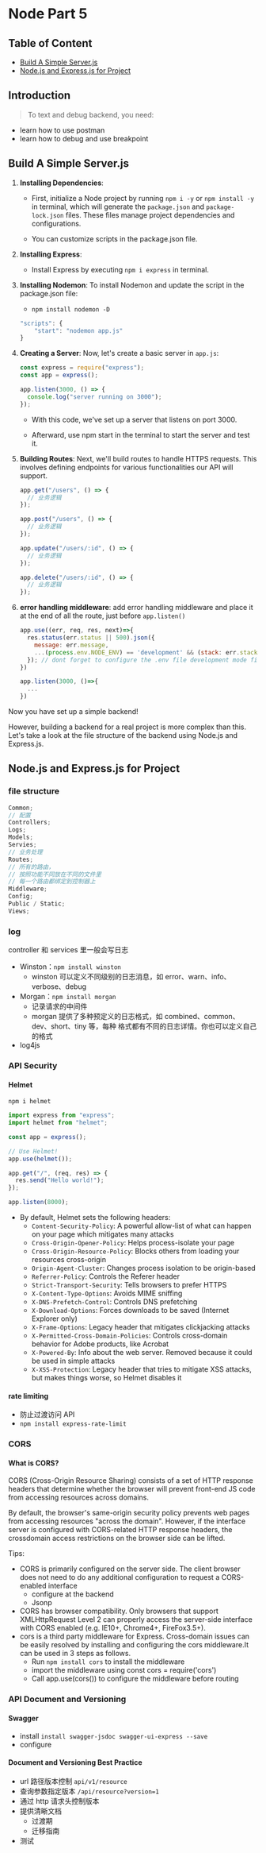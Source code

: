 # Node Part 5

## Table of Content

- [Build A Simple Server.js](#build-a-simple-serverjs)
- [Node.js and Express.js for Project](#nodejs-and-expressjs-for-project)

## Introduction

> To text and debug backend, you need:

- learn how to use postman
- learn how to debug and use breakpoint

## Build A Simple Server.js

1. **Installing Dependencies**:

   - First, initialize a Node project by running `npm i -y` or `npm install -y` in terminal, which will generate the `package.json` and `package-lock.json` files. These files manage project dependencies and configurations.

   - You can customize scripts in the package.json file.

2. **Installing Express**:

   - Install Express by executing `npm i express` in terminal.

3. **Installing Nodemon**: To install Nodemon and update the script in the package.json file:

   - `npm install nodemon -D`

   ```js
   "scripts": {
       "start": "nodemon app.js"
   }
   ```

4. **Creating a Server**: Now, let's create a basic server in `app.js`:

   ```js
   const express = require("express");
   const app = express();

   app.listen(3000, () => {
     console.log("server running on 3000");
   });
   ```

   - With this code, we've set up a server that listens on port 3000.

   - Afterward, use npm start in the terminal to start the server and test it.

5. **Building Routes**: Next, we'll build routes to handle HTTPS requests. This involves defining endpoints for various functionalities our API will support.

   ```js
   app.get("/users", () => {
     // 业务逻辑
   });

   app.post("/users", () => {
     // 业务逻辑
   });

   app.update("/users/:id", () => {
     // 业务逻辑
   });

   app.delete("/users/:id", () => {
     // 业务逻辑
   });
   ```

6. **error handling middleware**: add error handling middleware and place it at the end of all the route, just before `app.listen()`

   ```js
   app.use((err, req, res, next)=>{
     res.status(err.status || 500).json({
       message: err.message,
       ...(process.env.NODE_ENV) == 'development' && (stack: err.stack)
     }); // dont forget to configure the .env file development mode first
   })

   app.listen(3000, ()=>{
     ...
   })
   ```

Now you have set up a simple backend!

However, building a backend for a real project is more complex than this. Let's take a look at the file structure of the backend using Node.js and Express.js.

## Node.js and Express.js for Project

### file structure

```js
Common;
// 配置
Controllers;
Logs;
Models;
Servies;
// 业务处理
Routes;
// 所有的路由，
// 按照功能不同放在不同的文件里
// 每一个路由都绑定到控制器上
Middleware;
Config;
Public / Static;
Views;
```

### log

controller 和 services 里一般会写日志

- Winston：`npm install winston`
  - winston 可以定义不同级别的日志消息，如 error、warn、info、verbose、debug
- Morgan：`npm install morgan`
  - 记录请求的中间件
  - morgan 提供了多种预定义的日志格式，如 combined、common、dev、short、tiny 等，每种
    格式都有不同的日志详情。你也可以定义自己的格式
- log4js

### API Security

#### Helmet

`npm i helmet`

```js
import express from "express";
import helmet from "helmet";

const app = express();

// Use Helmet!
app.use(helmet());

app.get("/", (req, res) => {
  res.send("Hello world!");
});

app.listen(8000);
```

- By default, Helmet sets the following headers:
  - `Content-Security-Policy`: A powerful allow-list of what can happen on your page which mitigates many attacks
  - `Cross-Origin-Opener-Policy`: Helps process-isolate your page
  - `Cross-Origin-Resource-Policy`: Blocks others from loading your resources cross-origin
  - `Origin-Agent-Cluster`: Changes process isolation to be origin-based
  - `Referrer-Policy`: Controls the Referer header
  - `Strict-Transport-Security`: Tells browsers to prefer HTTPS
  - `X-Content-Type-Options`: Avoids MIME sniffing
  - `X-DNS-Prefetch-Control`: Controls DNS prefetching
  - `X-Download-Options`: Forces downloads to be saved (Internet Explorer only)
  - `X-Frame-Options`: Legacy header that mitigates clickjacking attacks
  - `X-Permitted-Cross-Domain-Policies`: Controls cross-domain behavior for Adobe products, like Acrobat
  - `X-Powered-By`: Info about the web server. Removed because it could be used in simple attacks
  - `X-XSS-Protection`: Legacy header that tries to mitigate XSS attacks, but makes things worse, so Helmet disables it

#### rate limiting

- 防止过渡访问 API
- `npm install express-rate-limit`

### CORS

#### What is CORS?

CORS (Cross-Origin Resource Sharing) consists of a set of HTTP response headers that determine whether the browser will prevent front-end JS code from accessing resources across domains.

By default, the browser's same-origin security policy prevents web pages from accessing resources "across the domain". However, if the interface server is configured with CORS-related HTTP response headers, the crossdomain access restrictions on the browser side can be lifted.

Tips:

- CORS is primarily configured on the server side. The client browser does not need to do any additional configuration to request a CORS-enabled interface
  - configure at the backend
  - Jsonp
- CORS has browser compatibility. Only browsers that support XMLHttpRequest Level 2 can properly access the server-side interface with CORS enabled (e.g. IE10+, Chrome4+, FireFox3.5+).
- cors is a third party middleware for Express. Cross-domain issues can be easily resolved by installing and configuring the cors middleware.It can be used in 3 steps as follows.
  - Run `npm install cors` to install the middleware
  - import the middleware using const cors = require('cors')
  - Call app.use(cors()) to configure the middleware before routing

### API Document and Versioning

#### Swagger

- install `install swagger-jsdoc swagger-ui-express --save`
- configure

#### Document and Versioning Best Practice

- url 路径版本控制
  `api/v1/resource`
- 查询参数指定版本
  `/api/resource?version=1`
- 通过 http 请求头控制版本
- 提供清晰文档
  - 过渡期
  - 迁移指南
- 测试
